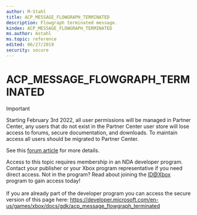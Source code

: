 ```yaml
---
author: M-Stahl
title: ACP_MESSAGE_FLOWGRAPH_TERMINATED
description: Flowgraph terminated message.
kindex: ACP_MESSAGE_FLOWGRAPH_TERMINATED
ms.author: mstahl
ms.topic: reference
edited: 06/27/2019
security: secure
---
```


# ACP_MESSAGE_FLOWGRAPH_TERMINATED
> [!IMPORTANT]
> Starting February 3rd 2022, all user permissions will be managed in Partner Center, any users that do not exist in the Partner Center user store will lose access to forums, secure documentation, and downloads. To maintain access all users should be migrated to Partner Center. <p></p>See this <a href="https://forums.xboxlive.com/articles/132187/breaking-change-user-access-for-forums-secure-docu.html">forum article</a> for more details.  

 Access to this topic requires membership in an NDA developer program. Contact your publisher or your Xbox program representative if you need direct access. Not in the program? Read about joining the <a href="https://www.xbox.com/Developers/id">ID@Xbox</a> program to gain access today!  <br/><br/>If you are already part of the developer program you can access the secure version of this page here: <a target="_blank" href="https://developer.microsoft.com/en-us/games/xbox/docs/gdk/acp_message_flowgraph_terminated">https://developer.microsoft.com/en-us/games/xbox/docs/gdk/acp_message_flowgraph_terminated</a>